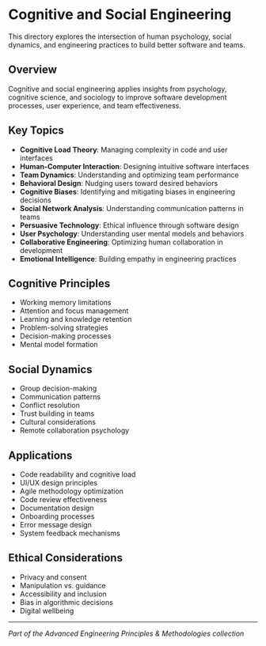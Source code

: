 # Cognitive and Social Engineering

This directory explores the intersection of human psychology, social dynamics, and engineering practices to build better software and teams.

## Overview

Cognitive and social engineering applies insights from psychology, cognitive science, and sociology to improve software development processes, user experience, and team effectiveness.

## Key Topics

- **Cognitive Load Theory**: Managing complexity in code and user interfaces
- **Human-Computer Interaction**: Designing intuitive software interfaces
- **Team Dynamics**: Understanding and optimizing team performance
- **Behavioral Design**: Nudging users toward desired behaviors
- **Cognitive Biases**: Identifying and mitigating biases in engineering decisions
- **Social Network Analysis**: Understanding communication patterns in teams
- **Persuasive Technology**: Ethical influence through software design
- **User Psychology**: Understanding user mental models and behaviors
- **Collaborative Engineering**: Optimizing human collaboration in development
- **Emotional Intelligence**: Building empathy in engineering practices

## Cognitive Principles

- Working memory limitations
- Attention and focus management
- Learning and knowledge retention
- Problem-solving strategies
- Decision-making processes
- Mental model formation

## Social Dynamics

- Group decision-making
- Communication patterns
- Conflict resolution
- Trust building in teams
- Cultural considerations
- Remote collaboration psychology

## Applications

- Code readability and cognitive load
- UI/UX design principles
- Agile methodology optimization
- Code review effectiveness
- Documentation design
- Onboarding processes
- Error message design
- System feedback mechanisms

## Ethical Considerations

- Privacy and consent
- Manipulation vs. guidance
- Accessibility and inclusion
- Bias in algorithmic decisions
- Digital wellbeing

---

*Part of the Advanced Engineering Principles & Methodologies collection*
